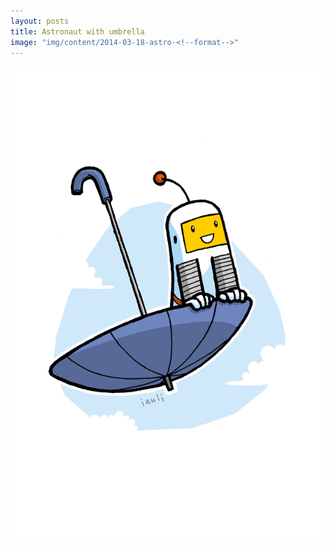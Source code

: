```yaml
---
layout: posts
title: Astronaut with umbrella
image: "img/content/2014-03-18-astro-<!--format-->"
---
```


<img src="/img/content/2014-03-18-astro-640x960.png"
     class="img-rounded
            img-responsive
            post-img">